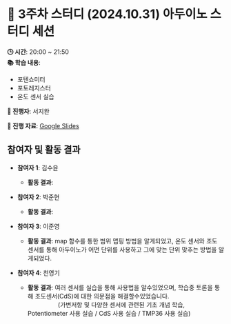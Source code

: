 # 📑 3주차 스터디 (2024.10.31) 아두이노 스터디 세션

**🕒 시간**: 20:00 ~ 21:50  
**📚 학습 내용**:  
- 포텐쇼미터
- 포토레지스터
- 온도 센서 실습


**👤 진행자**: 서지완

**🔗 진행 자료**: [Google Slides](https://docs.google.com/presentation/d/1lMGuA_AcIPnddhlvkw_0gEd9UMkqu812Me5dVn-K4WQ/edit?usp=sharing)

## 참여자 및 활동 결과

- **참여자 1**: 김수윤  
  - **활동 결과**: 

- **참여자 2**: 박준현  
  - **활동 결과**: 

- **참여자 3**: 이준영  
  - **활동 결과**: map 함수를 통한 범위 맵핑 방법을 알게되었고, 온도 센서와 조도 센서를 통해 아두이노가 어떤 단위를 사용하고 그에 맞는 단위 맞추는 방법을 알게되었다.

- **참여자 4**: 천영기  
  - **활동 결과**: 여러 센서를 실습을 통해 사용법을 알수있었으며, 학습중 토론을 통해 조도센서(CdS)에 대한 의문점을 해결할수있었습니다.  
     (가변저항 및 다양한 센서에 관련된 기초 개념 학습, Potentiometer 사용 실습 / CdS 사용 실습 / TMP36 사용 실습)
